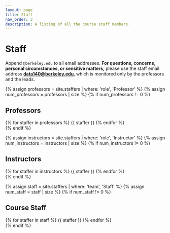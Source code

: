 ```yaml
---
layout: page
title: Staff
nav_order: 3
description: A listing of all the course staff members.
---
```


# Staff

Append `@berkeley.edu` to all email addresses. **For questions, concerns, personal circumstances, or sensitive matters,** please use the staff email address **[data140@berkeley.edu](mailto:data140@berkeley.edu)**, which is monitored only by the professors and the leads.

{% assign professors = site.staffers | where: 'role', 'Professor' %}
{% assign num_professors = professors | size %}
{% if num_professors != 0 %}
## Professors

<div class="role">
{% for staffer in professors %}
{{ staffer }}
{% endfor %}
</div>
{% endif %}

{% assign instructors = site.staffers | where: 'role', 'Instructor' %}
{% assign num_instructors = instructors | size %}
{% if num_instructors != 0 %}
## Instructors

<div class="role">
{% for staffer in instructors %}
{{ staffer }}
{% endfor %}
</div>
{% endif %}

{% assign staff = site.staffers | where: 'team', 'Staff' %}
{% assign num_staff = staff | size %}
{% if num_staff != 0 %}
## Course Staff

<div class="role">
{% for staffer in staff %}
{{ staffer }}
{% endfor %}
</div>
{% endif %}

